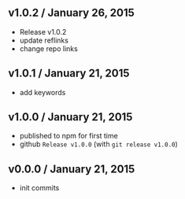 

## v1.0.2 / January 26, 2015
- Release v1.0.2
- update reflinks
- change repo links

## v1.0.1 / January 21, 2015
- add keywords

## v1.0.0 / January 21, 2015
- published to npm for first time
- github `Release v1.0.0` (with `git release v1.0.0`)

## v0.0.0 / January 21, 2015
- init commits